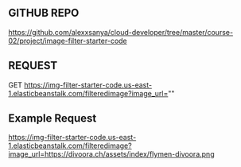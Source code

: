 
## GITHUB REPO
https://github.com/alexxsanya/cloud-developer/tree/master/course-02/project/image-filter-starter-code

## REQUEST
GET https://img-filter-starter-code.us-east-1.elasticbeanstalk.com/filteredimage?image_url=""


## Example Request
https://img-filter-starter-code.us-east-1.elasticbeanstalk.com/filteredimage?image_url=https://divoora.ch/assets/index/flymen-divoora.png